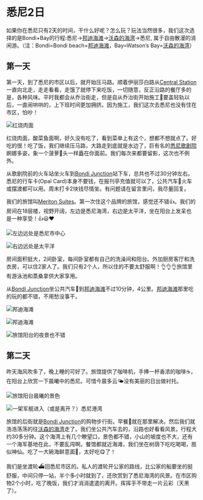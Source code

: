 # 悉尼2日


如果你在悉尼只有2天的时间，干什么好呢？怎么玩？玩法当然很多，我们这次选择的是Bondi+Bay的行程:悉尼->[邦迪海滩](https://baike.baidu.com/item/邦迪海滩)->[沃森的海湾](https://www.sydneytoday.com/content-49911)->悉尼, 属于自由散漫的消闲游。（注：Bondi=Bondi beach=[邦迪海滩](https://baike.baidu.com/item/邦迪海滩)，Bay=Watson’s Bay=[沃森的海湾](https://www.sydneytoday.com/content-49911)）

## 第一天

第一天，到了悉尼的市区以后，就开始压马路。顺着伊丽莎白路从[Central Station](http://www.sydneytrains.info/stations/station_details?stationId=17)一直向北走，走走看看，走饿了就停下来吃饭，一切随意，反正沿路的餐厅多的是，各种风味。平时我都会从乔治街走，但是自从乔治街开始施工🚧要盖轻轨以后，一直闹哄哄的，上下班时间更加拥挤。因为施工，我们这次去悉尼也没有住在市区，怕吵！

![红烧肉面](https://lh3.googleusercontent.com/pw/ACtC-3fxV0ptwf3e2OpT73PK7HJGbAjiYJdxIj-_qm1ZCOFM3pc19rUC1EIC8I_DvjBwtv_AeoxC-AzAwT2pPt58JneRnm38qmXocSu3i8WdnTDJsgWXMF1xXPQEUQSXg8PC9c_QdJu-_DLQvt0a3WrS085R=w1356-h1018-no?authuser=0 "红烧肉面")

红烧肉面，酸菜鱼面啊，好久没有吃了，看到菜单上有这个，想都不想就点了。好吃的很！吃了饭，我们继续压马路，大路走到底就是水边了，巨有名的[悉尼歌剧院](https://zh.wikipedia.org/zh-hans/悉尼歌剧院)婀娜多姿，象一个菠萝🍍头一样矗在你面前。我们每次来都要留影，这次也不例外。

从歌剧院前的火车站坐火车到[Bondi Junction](https://en.wikipedia.org/wiki/Bondi_Junction,_New_South_Wales)站下车，总共也不过30分钟左右。悉尼的行车卡(Opal Card)本身不要钱，在报刊亭充值就可以了，公共汽车🚌火车或摆渡都可以用。周末打卡2块钱尽情坐。有问题请在留言里问，我尽量回复。

我们的旅馆叫[Meriton Suites](https://www.meritonsuites.com.au/)。第一次住这个品牌的旅馆，感觉还不错👍。我们的房间在18层楼，视野开阔，左边是悉尼海湾，右边是太平洋，坐在阳台上发呆也是一种享受！👍😃❤️

![左边远处是悉尼市中心](https://lh3.googleusercontent.com/jWpr0PpGdYAqL0ZUmSvMoWs7Wn61XXXkpjkoCw3MBxAuCIkfp5Kw2ZULkXKq3M-Ah1QkQ8jWT73uurqArm8zjkd5TBWzJYpj-QAm1Sk4wVQQhjHKbO7S34n15ghadlk2xEqxC7YvZLtzI3zVfQdhNPJgF4vbHwXQfEjzH8lOhOzJABxLDpa9zN5ejsClW-TVh6f98H1UUTZ7tsOUNbJthrZcOl5iwHEdSHuc9ygpLgfR8pDMxu9DQrk6sNdcQ-qu1IZ0h5vxVLczHbrQUEcqTrN678DK9oL8uk9GnLPK18L6yWdJ2a_K3T-DPpKxVM2cD7s3WW1HEmoTlzTQlxJl6I7__KtX2TQo7cf4NiLQlA-nWEjih1Q2camzeNUzOZN5BJZxN9538WCKgB1QBpR3ncPCtaZlIfsaGrDJr5FJyIqROEFghqPQKzXT1Lt_ZSIW38tfPKw9phtl-djDeSGxN-kKENecHCnPD8Sq5pfH1r0UFbtUUJtRjZjiK8gKQGScGA_S978RLajxdMEf-VTOg4dBQIKToraknnbR7EUGNT7eDUvehDoIhhev6kERjFXRuwiMJ3ChPrfDhhEpNqijc-9XNq5XzWz0_ZBmjMk=w895-h671-no "左边远处是悉尼市中心")

![右边远处是太平洋](https://lh3.googleusercontent.com/RJD5dYEQV6T2uluf2cjzEBclZNDU6hGta8pcMbxa2NDgVnpzWcMaff-mU0-SMuDszbouSFFvS-kEONIGbMCg34DxY5jppdLpQO1uLSsmh1hVzmNrXOpll_3DGSB_dDGVrCwPx74GAM-VyNxP1DAPSaPTi4QoJoBOU1uBE2ET0n4igiZDbQH8r38Z7G8qCROOynUfTnRW_RM_BgEoUAshVP04qCUVxZCPvvobpih4CG-l8TjpyFFEjq-IhTAf55cpjmJwVVPbSRAz2k51Zq6mSVNdbpl9wTs-Fb1Xb60qHs45D64777XapXKWPY7_kSoknnIw_-BmKjbHOWMl1x7OgiztAbMyqpAqfog3iHyRO-jEeD0sv41SMdPsd4vA710VEWEo2MxIrcL14DqzlDUWJkKB3rQdw2tlj5bBHwNAcJzG63btAx09b5v0B6h2PQIpgYz_bJDkq3Ibg9NRUDpMfo7Yo_Gz0kgo6_DDpeXw6pnOSVlSkFFTxBtRqbfKy4NHvFVH30ZrUnKKy_Yrq6k6M5_gt9SWc-H49d4xTlQUXRz_l5f6cZA3-2qPnxUnXgSJxyk1oaiVigUeAnI9yNcteG2tUT7JDaxB_QHqHrc=w895-h671-no "右边远处是太平洋")


房间面积挺大，2间卧室，每间卧室都有自己的洗澡间和阳台。外加厨房客厅和洗衣房，可以住2家人了。我们只有2个人，所以住的不要太舒服啊！👌👌👌旅馆里有游泳池和蒸桑拿供大家享用。

从[Bondi Junction](https://en.wikipedia.org/wiki/Bondi_Junction,_New_South_Wales)坐公共汽车🚌到[邦迪海滩](https://baike.baidu.com/item/邦迪海滩)不过10分钟，4公里。[邦迪海滩](https://baike.baidu.com/item/邦迪海滩)那里吃的玩的都不错，不用愁没事干。

![邦迪海滩](https://lh3.googleusercontent.com/pw/AL9nZEUgV2Zc2x7rd6MU2VdPrOO0a71H1DozW34azKtyvfcRrbwL6m32apRsrGMJ2DNFtP92bIZVA1eo5nM96pFtYyi8z2iasmTTUFwZbo_qzbbtLLLktaSrbd5iJ3inazzKCi1WS0Jf46FGckfATUeV9X1h=w2188-h1640-no?authuser=0 "邦迪海滩")

![邦迪海滩](https://lh3.googleusercontent.com/pw/AL9nZEUYKjGVCJtif-aJeIrLyEZUaY91k3IB3UqiKOs0frW-S1uSQwGRR0UNFwisl4-XcPLR69Gyc3r-S_LhyH5FOqM32KaFiBPbbEMJdcnFryCkj6m85B07xR_RlZ-e-207MZVeAVdpZfv95YgKW7ewIJt2=w2188-h1640-no?authuser=0 "邦迪海滩")

![旅馆阳台的夜景也不错](https://lh3.googleusercontent.com/pw/AL9nZEUumGkqKw1s8cxdOZ7wfbe6LVav6RUdCH4cuKl8bKFhE41YxUVAe0UtuiLgqjgnrhBcneESBH3B0cGFITGvLYBAkgnXm2YA4FrQdJVLQjgDwe4t61drwbhvmZVaSOQlPraWG4vLgKi6i-mpBMhbcO2i=w2188-h1640-no?authuser=0 "旅馆阳台的夜景也不错")

## 第二天

昨天海风吹多了，晚上睡的可好了。旅馆提供了咖啡机，手捧一杯香浓的咖啡☕️，在阳台上欣赏一下晨曦中的悉尼。可惜今晨多云🌤️没有美丽的日出做衬托。

![旅馆阳台晨曦的景色](https://lh3.googleusercontent.com/pw/AL9nZEU3YzHwBRmmFH2w4jRh4OMmQQgKmCb7YZpTxGBfOscsJAPRyIFlAECI3eg3ijZmrgOgitmN8DFk6TSJSjZQSiBq3tyyzYTiIlPB1UhLfBREwwCrp5WrI6lTMPdxkKxGnBk3xtf-aNqUodTdMiVaG6g5=w2188-h1640-no?authuser=0 "旅馆阳台晨曦的景色")


![一架军舰进入（或是离开？）悉尼港湾](https://lh3.googleusercontent.com/pw/AL9nZEUmYL_UxGY7R596m7HljuwDAEzMtYuizrvTXfS7pjz_8KiBGxc7s418PbSgzxL_oFFTBEg-TsJ18IuQJkGi7pmC10y0HA6oiNxU-GKSgXLNArmYzJQju9QdJoNYtXEfbB0ofK-klBTlgXtev2o5LEn-=w2188-h1640-no?authuser=0 "一架军舰进入（或是离开？）悉尼港湾")


旅馆的后街就是[Bondi Junction](https://en.wikipedia.org/wiki/Bondi_Junction,_New_South_Wales)的购物步行街。早餐🥣就在那里解决。然后我们就浩浩荡荡的往[沃森的海湾](https://www.sydneytoday.com/content-49911)走了。我们坐公共汽车去的，沿路也好看看风景。行程大约30多分钟。这个海湾上有几个瞭望口，景色都不错，小山的坡度也不大，还有一个海军基地在此，不要乱闯啊。餐馆都就近海滩，我们坐在树荫下吃吃喝喝，胜似神仙。吃了一大碗海鲜意面🍝，太好吃😋了！

我们是坐渡轮⛴️回悉尼市区的。私人的渡轮开公家的路线，比公家的船要坐的挺舒服，中间只停一站，半个多小时就到了，还欣赏到了悉尼海湾的风景。在市区购物2个小时，吃了晚饭，我们才消消遣遣的离开。挥挥手不带走一片云彩（天黑了）。
